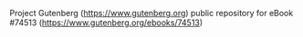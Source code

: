 Project Gutenberg (https://www.gutenberg.org) public repository for
eBook #74513 (https://www.gutenberg.org/ebooks/74513)
